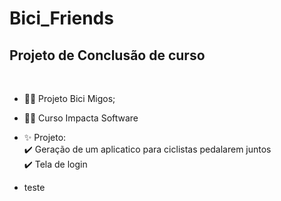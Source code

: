 # Bici_Friends

## Projeto de Conclusão de curso

<div style="display: inline_block"><br>

- 👩‍💻 Projeto Bici Migos;

- 👩‍🎓 Curso Impacta Software

- ✨ Projeto:<br>
  ✔️ Geração de um aplicatico para ciclistas pedalarem juntos<br>
  ✔️ Tela de login<br>
- teste<be>



</div>
